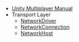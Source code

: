 * [Unity Multiplayer Manual](index)
 * Transport Layer
    * [NetworkDriver](driver)
    * [NetworkConnection](connection)
    * [NetworkHost](host)